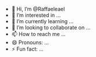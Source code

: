 - 👋 Hi, I’m @Raffaeleael
- 👀 I’m interested in ...
- 🌱 I’m currently learning ...
- 💞️ I’m looking to collaborate on ...
- 📫 How to reach me ...
- 😄 Pronouns: ...
- ⚡ Fun fact: ...

<!---
Raffaeleael/Raffaeleael is a ✨ special ✨ repository because its `README.md` (this file) appears on your GitHub profile.
You can click the Preview link to take a look at your changes.
--->
